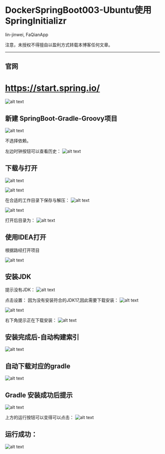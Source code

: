# DockerSpringBoot003-Ubuntu使用SpringInitializr

lin-jinwei, FaQianApp

注意，未授权不得擅自以盈利方式转载本博客任何文章。

---

## 官网
# https://start.spring.io/

![alt text](image-43.png)

## 新建 SpringBoot-Gradle-Groovy项目

![alt text](image-44.png)

不选择依赖。

左边时钟按钮可以查看历史：
![alt text](image-45.png)

## 下载与打开
![alt text](image-46.png)

![alt text](image-47.png)

在合适的工作目录下保存与解压：
![alt text](image-48.png)

![alt text](image-49.png)

打开后目录为：
![alt text](image-50.png)

## 使用IDEA打开

根据路经打开项目

![alt text](image-51.png)

## 安装JDK

提示没有JDK：
![alt text](image-52.png)

点击设置：
因为没有安装符合的JDK17,因此需要下载安装：
![alt text](image-53.png)

![alt text](image-54.png)

右下角提示正在下载安装：
![alt text](image-55.png)

## 安装完成后-自动构建索引
![alt text](image-56.png)

## 自动下载对应的gradle
![alt text](image-58.png)

## Gradle 安装成功后提示
![alt text](image-57.png)

上方的运行按钮可以变得可以点击：
![alt text](image-59.png)

## 运行成功：
![alt text](image-60.png)














